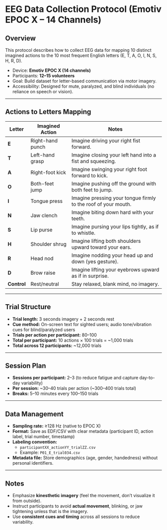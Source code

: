 # EEG Data Collection Protocol (Emotiv EPOC X – 14 Channels)

## Overview
This protocol describes how to collect EEG data for mapping 10 distinct imagined actions to the 10 most frequent English letters (E, T, A, O, I, N, S, H, R, D).  
- Device: **Emotiv EPOC X (14 channels)**  
- Participants: **12–15 volunteers**  
- Goal: Build dataset for letter-based communication via motor imagery.  
- Accessibility: Designed for mute, paralyzed, and blind individuals (no reliance on speech or vision).  

---

## Actions to Letters Mapping

| Letter | Imagined Action | Notes |
|--------|-----------------|-------|
| **E** | Right-hand punch | Imagine driving your right fist forward. |
| **T** | Left-hand grasp | Imagine closing your left hand into a fist and squeezing. |
| **A** | Right-foot kick | Imagine swinging your right foot forward to kick. |
| **O** | Both-feet jump | Imagine pushing off the ground with both feet to jump. |
| **I** | Tongue press | Imagine pressing your tongue firmly to the roof of your mouth. |
| **N** | Jaw clench | Imagine biting down hard with your teeth. |
| **S** | Lip purse | Imagine pursing your lips tightly, as if to whistle. |
| **H** | Shoulder shrug | Imagine lifting both shoulders upward toward your ears. |
| **R** | Head nod | Imagine nodding your head up and down (yes gesture). |
| **D** | Brow raise | Imagine lifting your eyebrows upward as if in surprise. |
| **Control**    | Rest/neutral       | Stay relaxed, blank mind, no imagery. |

---

## Trial Structure

- **Trial length:** 3 seconds imagery + 2 seconds rest  
- **Cue method:** On-screen text for sighted users; audio tone/vibration cues for blind/paralyzed users  
- **Trials per action per participant:** 80–100  
- **Total per participant:** 10 actions × 100 trials = ~1,000 trials  
- **Total across 12 participants:** ~12,000 trials  

---

## Session Plan

- **Sessions per participant:** 2–3 (to reduce fatigue and capture day-to-day variability)  
- **Per session:** ~30–40 trials per action (~300–400 trials total)  
- **Breaks:** 5–10 minutes every 100–150 trials  

---

## Data Management

- **Sampling rate:** ≥128 Hz (native to EPOC X)  
- **Format:** Save as EDF/CSV with clear metadata (participant ID, action label, trial number, timestamp)  
- **Labeling convention:**  
  - `participantXX_actionYY_trialZZ.csv`  
  - Example: `P01_E_trial034.csv`  
- **Metadata file:** Store demographics (age, gender, handedness) without personal identifiers.  

---

## Notes
- Emphasize **kinesthetic imagery** (feel the movement, don’t visualize it from outside).  
- Instruct participants to avoid **actual movement**, blinking, or jaw tightening unless that is the imagery.  
- Use **consistent cues and timing** across all sessions to reduce variability.  
